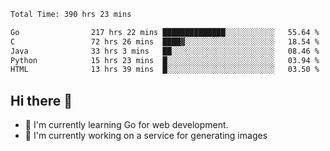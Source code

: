 <!--START_SECTION:waka-->

```txt
Total Time: 390 hrs 23 mins

Go                217 hrs 22 mins ██████████████░░░░░░░░░░░   55.64 %
C                 72 hrs 26 mins  ████▓░░░░░░░░░░░░░░░░░░░░   18.54 %
Java              33 hrs 3 mins   ██░░░░░░░░░░░░░░░░░░░░░░░   08.46 %
Python            15 hrs 23 mins  █░░░░░░░░░░░░░░░░░░░░░░░░   03.94 %
HTML              13 hrs 39 mins  █░░░░░░░░░░░░░░░░░░░░░░░░   03.50 %
```

<!--END_SECTION:waka-->

## Hi there 👋
- 🌱 I'm currently learning Go for web development.
- 🔭 I'm currently working on a service for generating images 

<!--
**prorok210/prorok210** is a ✨ _special_ ✨ repository because its `README.md` (this file) appears on your GitHub profile.

Here are some ideas to get you started:

- 🔭 I’m currently working on ...
- 🌱 I’m currently learning ...
- 👯 I’m looking to collaborate on ...
- 🤔 I’m looking for help with ...
- 💬 Ask me about ...
- 📫 How to reach me: ...
- 😄 Pronouns: ...
- ⚡ Fun fact: ...
-->
